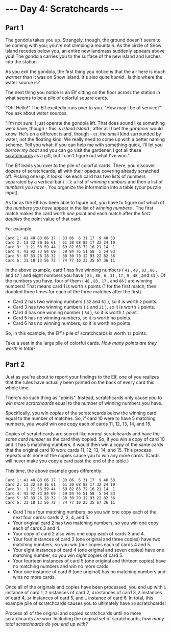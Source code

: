 # --- Day 4: Scratchcards ---

## Part 1



The gondola takes you up. Strangely, though, the ground doesn't seem to be coming with you; you're not climbing a mountain. As the circle of Snow Island recedes below you, an entire new landmass suddenly appears above you! The gondola carries you to the surface of the new island and lurches into the station.

As you exit the gondola, the first thing you notice is that the air here is much
*warmer*
than it was on Snow Island. It's also quite
*humid*
. Is this where the water source is?

The next thing you notice is an Elf sitting on the floor across the station in what seems to be a pile of colorful square cards.

"Oh! Hello!" The Elf excitedly runs over to you. "How may I be of service?" You ask about water sources.

"I'm not sure; I just operate the gondola lift. That does sound like something we'd have, though - this is
*Island Island*
, after all! I bet the
*gardener*
would know. He's on a different island, though - er, the small kind surrounded by water, not the floating kind. We really need to come up with a better naming scheme. Tell you what: if you can help me with something quick, I'll let you
*borrow my boat*
and you can go visit the gardener. I got all these
[scratchcards](https://en.wikipedia.org/wiki/Scratchcard)
as a gift, but I can't figure out what I've won."

The Elf leads you over to the pile of colorful cards. There, you discover dozens of scratchcards, all with their opaque covering already scratched off. Picking one up, it looks like each card has two lists of numbers separated by a vertical bar (
`|`
): a list of
*winning numbers*
and then a list of
*numbers you have*
. You organize the information into a table (your puzzle input).

As far as the Elf has been able to figure out, you have to figure out which of the
*numbers you have*
appear in the list of
*winning numbers*
. The first match makes the card worth
*one point*
and each match after the first
*doubles*
the point value of that card.

For example:

```
Card 1: 41 48 83 86 17 | 83 86  6 31 17  9 48 53
Card 2: 13 32 20 16 61 | 61 30 68 82 17 32 24 19
Card 3:  1 21 53 59 44 | 69 82 63 72 16 21 14  1
Card 4: 41 92 73 84 69 | 59 84 76 51 58  5 54 83
Card 5: 87 83 26 28 32 | 88 30 70 12 93 22 82 36
Card 6: 31 18 13 56 72 | 74 77 10 23 35 67 36 11

```

In the above example, card 1 has five winning numbers (
`41`
,
`48`
,
`83`
,
`86`
, and
`17`
) and eight numbers you have (
`83`
,
`86`
,
`6`
,
`31`
,
`17`
,
`9`
,
`48`
, and
`53`
). Of the numbers you have, four of them (
`48`
,
`83`
,
`17`
, and
`86`
) are winning numbers! That means card 1 is worth
`8`
points (1 for the first match, then doubled three times for each of the three matches after the first).

* Card 2 has two winning numbers (
  `32`
  and
  `61`
  ), so it is worth
  `2`
  points.
* Card 3 has two winning numbers (
  `1`
  and
  `21`
  ), so it is worth
  `2`
  points.
* Card 4 has one winning number (
  `84`
  ), so it is worth
  `1`
  point.
* Card 5 has no winning numbers, so it is worth no points.
* Card 6 has no winning numbers, so it is worth no points.

So, in this example, the Elf's pile of scratchcards is worth
`13`
points.

Take a seat in the large pile of colorful cards.
*How many points are they worth in total?*




## Part 2



Just as you're about to report your findings to the Elf, one of you realizes that the rules have actually been printed on the back of every card this whole time.

There's no such thing as "points". Instead, scratchcards only cause you to
*win more scratchcards*
equal to the number of winning numbers you have.

Specifically, you win
*copies*
of the scratchcards below the winning card equal to the number of matches. So, if card 10 were to have 5 matching numbers, you would win one copy each of cards 11, 12, 13, 14, and 15.

Copies of scratchcards are scored like normal scratchcards and have the
*same card number*
as the card they copied. So, if you win a copy of card 10 and it has 5 matching numbers, it would then win a copy of the same cards that the original card 10 won: cards 11, 12, 13, 14, and 15. This process repeats until none of the copies cause you to win any more cards. (Cards will never make you copy a card past the end of the table.)

This time, the above example goes differently:

```
Card 1: 41 48 83 86 17 | 83 86  6 31 17  9 48 53
Card 2: 13 32 20 16 61 | 61 30 68 82 17 32 24 19
Card 3:  1 21 53 59 44 | 69 82 63 72 16 21 14  1
Card 4: 41 92 73 84 69 | 59 84 76 51 58  5 54 83
Card 5: 87 83 26 28 32 | 88 30 70 12 93 22 82 36
Card 6: 31 18 13 56 72 | 74 77 10 23 35 67 36 11

```

* Card 1 has four matching numbers, so you win one copy each of the next four cards: cards 2, 3, 4, and 5.
* Your original card 2 has two matching numbers, so you win one copy each of cards 3 and 4.
* Your copy of card 2 also wins one copy each of cards 3 and 4.
* Your four instances of card 3 (one original and three copies) have two matching numbers, so you win
  *four*
  copies each of cards 4 and 5.
* Your eight instances of card 4 (one original and seven copies) have one matching number, so you win
  *eight*
  copies of card 5.
* Your fourteen instances of card 5 (one original and thirteen copies) have no matching numbers and win no more cards.
* Your one instance of card 6 (one original) has no matching numbers and wins no more cards.

Once all of the originals and copies have been processed, you end up with
`1`
instance of card 1,
`2`
instances of card 2,
`4`
instances of card 3,
`8`
instances of card 4,
`14`
instances of card 5, and
`1`
instance of card 6. In total, this example pile of scratchcards causes you to ultimately have
`30`
scratchcards!

Process all of the original and copied scratchcards until no more scratchcards are won. Including the original set of scratchcards,
*how many total scratchcards do you end up with?*




